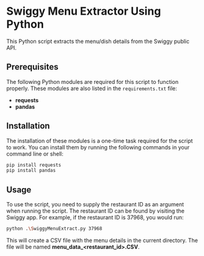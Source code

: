 # Swiggy Menu Extractor Using Python

This Python script extracts the menu/dish details from the Swiggy public API.

## Prerequisites

The following Python modules are required for this script to function properly. These modules are also listed in the `requirements.txt` file:

- **requests**
- **pandas**

## Installation

The installation of these modules is a one-time task required for the script to work. You can install them by running the following commands in your command line or shell:

```sh
pip install requests
pip install pandas
```

## Usage

To use the script, you need to supply the restaurant ID as an argument when running the script. The restaurant ID can be found by visiting the Swiggy app. For example, if the restaurant ID is 37968, you would run:

```sh
python .\SwiggyMenuExtract.py 37968

```

This will create a CSV file with the menu details in the current directory. The file will be named **menu_data_<restaurant_id>.CSV**.
